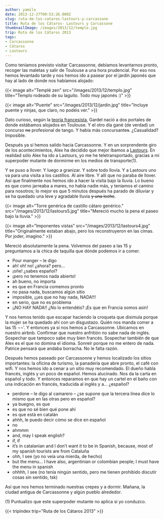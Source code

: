 ```yaml
---
author: yamila
date: 2013-12-27T00:53:26.000Z
slug: ruta-de-los-cataros-lastours-y-carcassone
title: Ruta de los Cátaros- Lastours y Carcassone
thumbnailImage: /images/2013/12/templo.jpg
trip: Ruta de los Cátaros 2013
tags:
- Carcassonne
- Cátaros
- Lastours
---
```



Como teníamos previsto visitar Carcassonne, debíamos levantarnos pronto, recoger las maletas y salir de Toulouse a una hora prudencial. Por eso nos hemos levantado tarde y nos hemos ido a pasear por el jardín japonés que hay al lado de donde nos habíamos alojado:

{{< image alt="Templé zen" src="/images/2013/12/templo.jpg" title="Templo rodeado de su laguito. Todo muy japonés :)" >}}

{{< image alt="Puente" src="/images/2013/12/jardin.jpg" title="Incluye puente y ninjas, que claro, no podéis ver." >}}

Dato curioso, según la [teoría francesista](http://es.wikipedia.org/wiki/Carlos_Gardel#Teor.C3.ADa_francesista), Gardel nació a dos portales de donde estábamos alojados en Toulouse. Y el otro día gané (de verdad) un concurso <del>no</del> profesional de tango. Y había más concursante<del>s</del>. ¿Casualidad? Imposible.

Después ya sí hemos salido hacia Carcassonne. Y en un sorprendente giro de los acontecimientos, Alex ha decidido que mejor íbamos a [Lastours](https://www.google.com/search?q=lastours&safe=off&source=lnms&tbm=isch&sa=X&ei=cbK8UqX0OevZ0QXQvoCADw&ved=0CAkQ_AUoAQ&biw=1364&bih=642). En realidad sólo Alex ha ido a Lastours, yo me he teletransportado, gracias a mi superpoder mutante de dormirme en los medios de transporte(1).

Y se puso a llover. Y luego a granizar. Y sobre todo llovía. Y a Lastours uno va para una visita a los castillos. Al aire libre. Y allí que no paraba de llover. Así que finalmente nos hemos ido a hacer la visita bajo la lluvia. Lo bueno es que como jarreaba a mares, no había nadie más, y teníamos el camino para nosotros; lo mejor es que 5 minutos después ha parado de diluviar y se ha quedado una leve y agradable lluvia <del>y una leche</del>.

{{< image alt="Torre genérica de castillo cátaro genérico." src="/images/2013/12/lastours5.jpg" title="Mereció mucho la pena el paseo bajo la lluvia." >}}

{{< image alt="Imponentes vistas" src="/images/2013/12/lastours4.jpg" title="Originalmente estaban abajo, pero los reconstruyeron en las cimas. Por joder, imagino." >}}

Mereció absolutamente la pena. Volvemos del paseo a las 15 y preguntamos a la chica de taquilla que dónde podemos ir a comer.

- Pour manger – le digo
- ah! oh! no! ¿ahora? pero…
- ¡oñe! ¿sabes español?
- ¡pero no tenemos nada abierto!
- ah bueno, no importa
- es que en Francia comemos pronto
- no pasa nada, buscamos algún sitio
- imposible, ¡¡¡es que no hay nada, NADA!!!
- en serio, que no es problema
- ¡¡NO HAY NADA!! ¿No lo entendéis? ¡Es que en Francia somos asín!

Y nos hemos tenido que escapar haciendo la croqueta que disimula porque la mujer se ha quedado ahí con un disgustazo. Quién nos manda comer a las 15 ¬¬’. Y entonces ya sí nos hemos a Carcassonne. Ubicarnos en nuestro airbnb. Confirmar que nuestro anfritión no sabe nada de inglés. Sospechar que tampoco sabe muy bien francés. Sospechar también de que Alex es el que no domina el idioma. Sonreír porque no me entero de nada. Patrice pensará que andaba borracha. No le falta razón.

Después hemos paseado por Carcassonne y hemos localizado los sitios importantes: la oficina de turismo, la panadería que abre pronto, el café con wifi. Y nos hemos ido a cenar a un sitio muy recomendado. El dueño habla francés, inglés y un poco de español. Hemos alucinado. Nos da la carta en español y todo. Y entonces reparamos en que hay un cartel en el baño con una indicación en francés, traducida al inglés y a... ¿español?

- perdone – le digo al camarero – ¿se supone que la tercera línea dice lo mismo que en las otras pero en español?
- ya buegno, es que
- es que no sé bien qué pone ahí
- es que está en catalán
- ahhh, le puedo decir cómo se dice en español
- no
- ahmmm
- and, may I speak english?
- if, if
- it’s in catalanian and I don’t want it to be in Spanish, because, most of my spanish tourists are from Cataluña
- ohh, I see (yo no veía una mierda, de hecho)
- but the menu… I have also, argentinian or colombian people; I must have the menu in spanish
- ohhhh, I see (no tenía ningún sentido, pero me tienen prohibido discutir cosas sin sentido, tsk)

Así que nos hemos terminado nuestras crepes y a dormir. Mañana, la ciudad antigua de Carcassonne y algún pueblo alrededor.

(1) Puntualizo que este superpoder mutante no aplica si yo conduzco.

{{< tripindex trip="Ruta de los Cátaros 2013" >}}
